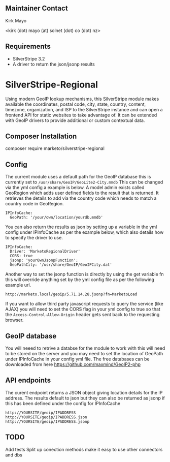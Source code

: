 ## Maintainer Contact

Kirk Mayo

<kirk (dot) mayo (at) solnet (dot) co (dot) nz>

## Requirements

* SilverStripe 3.2
* A driver to return the json/jsonp results

# SilverStripe-Regional

Using modern GeoIP lookup mechanisms, this SilverStripe module makes available the coordinates, postal code, city,
state, country, content, timezone, organization, and ISP to the SilverStripe instance and can open a frontend API
for static websites to take advantage of. It can be extended with GeoIP drivers to provide additional or custom contextual data.


## Composer Installation

  composer require marketo/silverstripe-regional

## Config

The current module uses a default path for the GeoIP database this is currently set to `/usr/share/GeoIP/GeoLite2-City.mmdb`
This can be changed via the yml config a example is below.
A model admin exists called GeoRegion which adds user defined fields to the result that is returned.
It retrieves the details to add via the country code which needs to match a country code in GeoRegion.

```
IPInfoCache:
  GeoPath: '/your/own/location/yourdb.mmdb'
```

You can also return the results as json by setting up a variable in the yml config under IPInfoCache
as per the example below, which also details how to specify the driver to use.

```
IPInfoCache:
  Driver: 'MarketoRegionalDriver'
  CORS: true
  jsonp: 'yourOwnJsonpFunction';
  GeoPathCity: '/usr/share/GeoIP/GeoIPCity.dat'
```

Another way to set the jsonp function is directly by using the get variable fn this will override anything
set by the yml config file as per the following example url.

```
http://marketo.local/geoip/5.71.14.28.jsonp?fn=MarketoLoad
```

If you want to allow third party javascript requests to query the service (like AJAX) you will need to set
the CORS flag in your yml config to true so that the `Access-Control-Allow-Origin` header gets sent back to
the requesting browser.

## GeoIP database

You will neeed to retrive a databse for the module to work with this will need to be stored
on the server and you may need to set the location of GeoPath under IPInfoCache in your config yml file.
The free databases can be downloaded from here <https://github.com/maxmind/GeoIP2-php>

## API endpoints

The curent endpoint returns a JSON object giving location details for the IP address.
The results default to json but they can also be returned as jsonp if this has been defined under
the config for IPInfoCache

```
http://YOURSITE/geoip/IPADDRESS
http://YOURSITE/geoip/IPADDRESS.json
http://YOURSITE/geoip/IPADDRESS.jsonp
```

## TODO

Add tests
Split up conection methods make it easy to use other connectors and dbs
